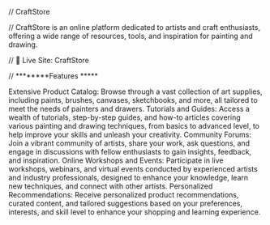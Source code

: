 // CraftStore

// CraftStore is an online platform dedicated to artists and craft enthusiasts, offering a wide range of resources, tools, and inspiration for painting and drawing.

// 🎨 Live Site: CraftStore

// ********Features *****

Extensive Product Catalog: Browse through a vast collection of art supplies, including paints, brushes, canvases, sketchbooks, and more, all tailored to meet the needs of painters and drawers.
Tutorials and Guides: Access a wealth of tutorials, step-by-step guides, and how-to articles covering various painting and drawing techniques, from basics to advanced level, to help improve your skills and unleash your creativity.
Community Forums: Join a vibrant community of artists, share your work, ask questions, and engage in discussions with fellow enthusiasts to gain insights, feedback, and inspiration.
Online Workshops and Events: Participate in live workshops, webinars, and virtual events conducted by experienced artists and industry professionals, designed to enhance your knowledge, learn new techniques, and connect with other artists.
Personalized Recommendations: Receive personalized product recommendations, curated content, and tailored suggestions based on your preferences, interests, and skill level to enhance your shopping and learning experience.


